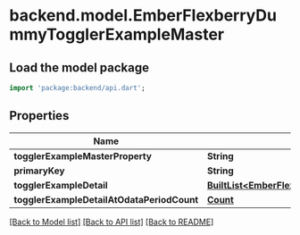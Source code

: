 # backend.model.EmberFlexberryDummyTogglerExampleMaster

## Load the model package
```dart
import 'package:backend/api.dart';
```

## Properties
Name | Type | Description | Notes
------------ | ------------- | ------------- | -------------
**togglerExampleMasterProperty** | **String** |  | [optional] 
**primaryKey** | **String** |  | [optional] 
**togglerExampleDetail** | [**BuiltList&lt;EmberFlexberryDummyTogglerExampleDetail&gt;**](EmberFlexberryDummyTogglerExampleDetail.md) |  | [optional] 
**togglerExampleDetailAtOdataPeriodCount** | [**Count**](Count.md) |  | [optional] 

[[Back to Model list]](../README.md#documentation-for-models) [[Back to API list]](../README.md#documentation-for-api-endpoints) [[Back to README]](../README.md)


